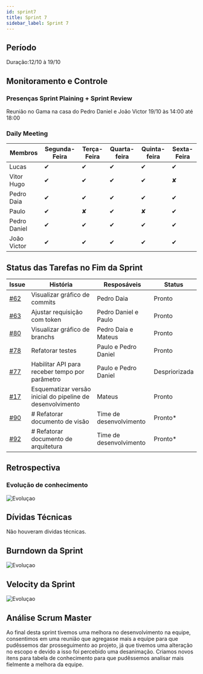 ```yaml
---
id: sprint7
title: Sprint 7
sidebar_label: Sprint 7
---
```


  

  

## Período

Duração:12/10 à 19/10

  
  

## Monitoramento e Controle

  

### Presenças Sprint Plaining + Sprint Review

  Reunião no Gama na casa do Pedro Daniel e João Victor
  19/10 às 14:00 até 18:00
  

  
  

### Daily Meeting

  

| Membros |Segunda-Feira| Terça-Feira | Quarta-feira | Quinta-feira | Sexta-Feira |
|--|--|--|--|--|--|
| Lucas | ✔ | ✔ | ✔ | ✔ | ✔ |
| Vitor Hugo | ✔ | ✔ | ✔ |✔ | ✘ |
| Pedro Daia | ✔ | ✔ | ✔ |✔ | ✔ |
| Paulo | ✔ | ✘ | ✔ | ✘ | ✔ |
| Pedro Daniel | ✔ | ✔ | ✔ |✔ | ✔ |
| João Victor | ✔ | ✔ | ✔ | ✔ | ✔ |


## Status das Tarefas no Fim da Sprint

| **Issue** | **História** | **Resposáveis** | **Status** |
|--|--|--|--|
| [#62](https://github.com/fga-eps-mds/2019.2-Git-Breakdown/issues/62) | Visualizar gráfico de commits | Pedro Daia | Pronto |
| [#63](https://github.com/fga-eps-mds/2019.2-Git-Breakdown/issues/63) | Ajustar requisição com token| Pedro Daniel e Paulo | Pronto |
| [#80](https://github.com/fga-eps-mds/2019.2-Git-Breakdown/issues/80) | Visualizar gráfico de branchs | Pedro Daia e Mateus | Pronto |
| [#78](https://github.com/fga-eps-mds/2019.2-Git-Breakdown/issues/78) | Refatorar testes | Paulo e Pedro Daniel | Pronto |
| [#77](https://github.com/fga-eps-mds/2019.2-Git-Breakdown/issues/77) | Habilitar API para receber tempo por parâmetro | Paulo e Pedro Daniel | Despriorizada |
| [#17](https://github.com/fga-eps-mds/2019.2-Git-Breakdown/issues/17) | Esquematizar versão inicial do pipeline de desenvolvimento | Mateus | Pronto |
| [#90](https://github.com/fga-eps-mds/2019.2-Git-Breakdown/issues/90) | # Refatorar documento de visão | Time de desenvolvimento | Pronto* |
| [#92](https://github.com/fga-eps-mds/2019.2-Git-Breakdown/issues/92) | # Refatorar documento de arquitetura | Time de desenvolvimento | Pronto* |

## Retrospectiva


### Evolução de conhecimento

![Evoluçao](https://i.imgur.com/Yy9FqVc.png)

  

## Dívidas Técnicas

  
  Não houveram dividas técnicas.
  

  

## Burndown da Sprint

  

  

  

  

![Evoluçao](https://i.imgur.com/Yne8970.png)

  ## Velocity da Sprint

  

![Evoluçao](https://i.imgur.com/eyVOpw4.png)

  

  

## Análise Scrum Master

Ao final desta sprint tivemos uma melhora no desenvolvimento na equipe, consentimos em uma reunião que agregasse mais a equipe para que pudêssemos dar prosseguimento ao projeto, já que tivemos uma alteração no escopo e devido a isso foi percebido uma desanimação.
Criamos novos itens para tabela de conhecimento para que pudêssemos analisar mais fielmente a melhora da equipe.
